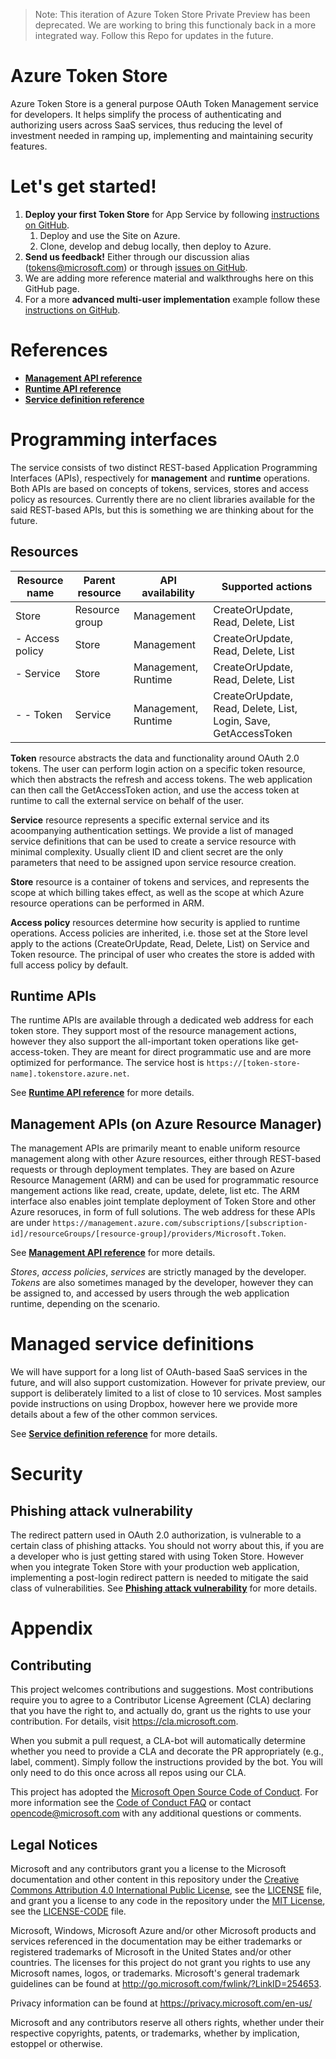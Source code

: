 
> Note: This iteration of Azure Token Store Private Preview has been deprecated. We are working to bring this functionaly back in a more integrated way. Follow this Repo for updates in the future.

# Azure Token Store

Azure Token Store is a general purpose OAuth Token Management service for developers. It helps simplify the process of authenticating and authorizing users across SaaS services, thus reducing the level of investment needed in ramping up, implementing and maintaining security features.

# Let's get started!

1. **Deploy your first Token Store** for App Service by following [instructions on GitHub](https://github.com/joerob-msft/app-service-tokenvault-advanced).
    1. Deploy and use the Site on Azure.
    1. Clone, develop and debug locally, then deploy to Azure.
1. **Send us feedback!** Either through our discussion alias (tokens@microsoft.com) or through [issues on GitHub](https://github.com/Azure/azure-tokens/issues).
1. We are adding more reference material and walkthroughs here on this GitHub page.
1. For a more **advanced multi-user implementation** example follow these [instructions on GitHub](https://github.com/joerob-msft/app-service-tokenvault-advanced).

# References

- **[Management API reference](/docs/management-api-reference.md)**
- **[Runtime API reference](/docs/runtime-api-reference.md)**
- **[Service definition reference](/docs/service-definition-reference.md)**

# Programming interfaces

The service consists of two distinct REST-based Application Programming Interfaces (APIs), respectively for **management** and **runtime** operations. Both APIs are based on concepts of tokens, services, stores and access policy as resources. Currently there are no client libraries available for the said REST-based APIs, but this is something we are thinking about for the future.

## Resources

| Resource name | Parent resource | API availability | Supported actions |
|---------------|---|--|---|
| Store | Resource group | Management | CreateOrUpdate, Read, Delete, List |
| - Access policy | Store | Management | CreateOrUpdate, Read, Delete, List |
| - Service | Store | Management, Runtime | CreateOrUpdate, Read, Delete, List |
| - - Token | Service | Management, Runtime | CreateOrUpdate, Read, Delete, List, Login, Save, GetAccessToken |

**Token** resource abstracts the data and functionality around OAuth 2.0 tokens. The user can perform login action on a specific token resource, which then abstracts the refresh and access tokens. The web application can then call the GetAccessToken action, and use the access token at runtime to call the external service on behalf of the user.

**Service** resource represents a specific external service and its acoompanying authentication settings. We provide a list of managed service definitions that can be used to create a service resource with minimal complexity. Usually client ID and client secret are the only parameters that need to be assigned upon service resource creation.

**Store** resource is a container of tokens and services, and represents the scope at which billing takes effect, as well as the scope at which Azure resource operations can be performed in ARM.

**Access policy** resources determine how security is applied to runtime operations. Access policies are inherited, i.e. those set at the Store level apply to the actions (CreateOrUpdate, Read, Delete, List) on Service and Token resource. The principal of user who creates the store is added with full access policy by default.

## Runtime APIs

The runtime APIs are available through a dedicated web address for each token store. They support most of the resource management actions, however they also support the all-important token operations like get-access-token. They are meant for direct programmatic use and are more optimized for performance. The service host is `https://[token-store-name].tokenstore.azure.net`.

See **[Runtime API reference](/docs/runtime-api-reference.md)** for more details.

## Management APIs (on Azure Resource Manager)

The management APIs are primarily meant to enable uniform resource management along with other Azure resources, either through REST-based requests or through deployment templates. They are based on Azure Resource Management (ARM) and can be used for programmatic resource mangement actions like read, create, update, delete, list etc. The ARM interface also enables joint template deployment of Token Store and other Azure resoruces, in form of full solutions. The web address for these APIs are under `https://management.azure.com/subscriptions/[subscription-id]/resourceGroups/[resource-group]/providers/Microsoft.Token`.

See **[Management API reference](/docs/management-api-reference.md)** for more details.

*Stores*, *access policies*, *services* are strictly managed by the developer. *Tokens* are also sometimes managed by the developer, however they can be assigned to, and accessed by users through the web application runtime, depending on the scenario.

# Managed service definitions

We will have support for a long list of OAuth-based SaaS services in the future, and will also support customization. However for private preview, our support is deliberately limited to a list of close to 10 services. Most samples povide instructions on using Dropbox, however here we provide more details about a few of the other common services.

See **[Service definition reference](/docs/service-definition-reference.md)** for more details.

# Security

## Phishing attack vulnerability

The redirect pattern used in OAuth 2.0 authorization, is vulnerable to a certain class of phishing attacks. You should not worry about this, if you are a developer who is just getting stared with using Token Store. However when you integrate Token Store with your production web application, implementing a post-login redirect pattern is needed to mitigate the said class of vulnerabilities. See **[Phishing attack vulnerability](/docs/phishing-attack-vulnerability.md)** for more details.

# Appendix

## Contributing

This project welcomes contributions and suggestions.  Most contributions require you to agree to a
Contributor License Agreement (CLA) declaring that you have the right to, and actually do, grant us
the rights to use your contribution. For details, visit https://cla.microsoft.com.

When you submit a pull request, a CLA-bot will automatically determine whether you need to provide
a CLA and decorate the PR appropriately (e.g., label, comment). Simply follow the instructions
provided by the bot. You will only need to do this once across all repos using our CLA.

This project has adopted the [Microsoft Open Source Code of Conduct](https://opensource.microsoft.com/codeofconduct/).
For more information see the [Code of Conduct FAQ](https://opensource.microsoft.com/codeofconduct/faq/) or
contact [opencode@microsoft.com](mailto:opencode@microsoft.com) with any additional questions or comments.

## Legal Notices

Microsoft and any contributors grant you a license to the Microsoft documentation and other content
in this repository under the [Creative Commons Attribution 4.0 International Public License](https://creativecommons.org/licenses/by/4.0/legalcode),
see the [LICENSE](LICENSE) file, and grant you a license to any code in the repository under the [MIT License](https://opensource.org/licenses/MIT), see the
[LICENSE-CODE](LICENSE-CODE) file.

Microsoft, Windows, Microsoft Azure and/or other Microsoft products and services referenced in the documentation
may be either trademarks or registered trademarks of Microsoft in the United States and/or other countries.
The licenses for this project do not grant you rights to use any Microsoft names, logos, or trademarks.
Microsoft's general trademark guidelines can be found at http://go.microsoft.com/fwlink/?LinkID=254653.

Privacy information can be found at https://privacy.microsoft.com/en-us/

Microsoft and any contributors reserve all others rights, whether under their respective copyrights, patents,
or trademarks, whether by implication, estoppel or otherwise.
